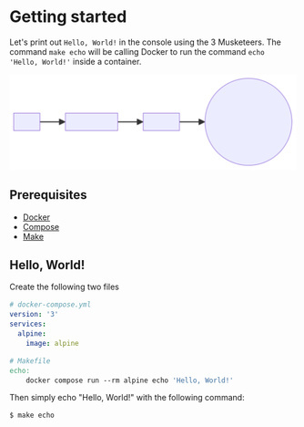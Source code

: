 # Getting started

<!-- Copy of README.md#getting-started -->

Let's print out `Hello, World!` in the console using the 3 Musketeers. The command `make echo` will be calling Docker to run the command `echo 'Hello, World!'` inside a container.

![getting-started](./assets/getting-started.mmd.svg)

## Prerequisites

- [Docker][linkDocker]
- [Compose][linkCompose]
- [Make](https://www.gnu.org/software/make/)

## Hello, World!

Create the following two files

```yaml
# docker-compose.yml
version: '3'
services:
  alpine:
    image: alpine
```

```makefile
# Makefile
echo:
	docker compose run --rm alpine echo 'Hello, World!'
```

Then simply echo "Hello, World!" with the following command:

```bash
$ make echo
```

[linkDocker]: https://docs.docker.com/engine/installation/
[linkCompose]: https://docs.docker.com/compose/install/
